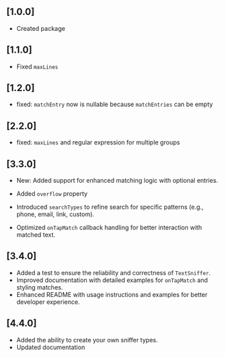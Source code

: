## [1.0.0]

* Created package

## [1.1.0]

* Fixed `maxLines`

## [1.2.0]

* fixed: `matchEntry` now is nullable because `matchEntries` can be empty

## [2.2.0]

* fixed: `maxLines` and regular expression for multiple groups

## [3.3.0]

* New: Added support for enhanced matching logic with optional entries.

* Added `overflow` property

* Introduced `searchTypes` to refine search for specific patterns (e.g., phone, email, link, custom).

* Optimized `onTapMatch` callback handling for better interaction with matched text.

## [3.4.0]

* Added a test to ensure the reliability and correctness of `TextSniffer`.
* Improved documentation with detailed examples for `onTapMatch` and styling matches.
* Enhanced README with usage instructions and examples for better developer experience.

## [4.4.0]

* Added the ability to create your own sniffer types.
* Updated documentation 